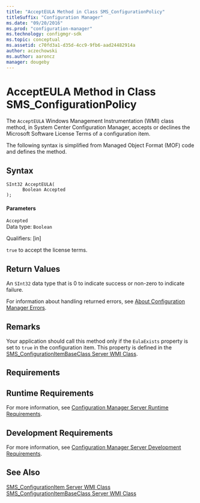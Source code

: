 ```yaml
---
title: "AcceptEULA Method in Class SMS_ConfigurationPolicy"
titleSuffix: "Configuration Manager"
ms.date: "09/20/2016"
ms.prod: "configuration-manager"
ms.technology: configmgr-sdk
ms.topic: conceptual
ms.assetid: c70fd3a1-d35d-4cc9-9fb6-aad24482914a
author: aczechowski
ms.author: aaroncz
manager: dougeby
---
```

# AcceptEULA Method in Class SMS_ConfigurationPolicy
The `AcceptEULA` Windows Management Instrumentation (WMI) class method, in System Center Configuration Manager, accepts or declines the Microsoft Software License Terms of a configuration item.  

 The following syntax is simplified from Managed Object Format (MOF) code and defines the method.  

## Syntax  

```  
SInt32 AcceptEULA(  
      Boolean Accepted  
);  
```  

#### Parameters  
 `Accepted`  
 Data type: `Boolean`  

 Qualifiers: [in]  

 `true` to accept the license terms.  

## Return Values  
 An `SInt32` data type that is 0 to indicate success or non-zero to indicate failure.  

 For information about handling returned errors, see [About Configuration Manager Errors](../../../develop/core/understand/about-configuration-manager-errors.md).  

## Remarks  
 Your application should call this method only if the `EulaExists` property is set to `true` in the configuration item. This property is defined in the [SMS_ConfigurationItemBaseClass Server WMI Class](../../../develop/reference/compliance/sms_configurationitembaseclass-server-wmi-class.md).  

## Requirements  

## Runtime Requirements  
 For more information, see [Configuration Manager Server Runtime Requirements](../../../develop/core/reqs/server-runtime-requirements.md).  

## Development Requirements  
 For more information, see [Configuration Manager Server Development Requirements](../../../develop/core/reqs/server-development-requirements.md).  

## See Also  
 [SMS_ConfigurationItem Server WMI Class](../../../develop/reference/compliance/sms_configurationitem-server-wmi-class.md)   
 [SMS_ConfigurationItemBaseClass Server WMI Class](../../../develop/reference/compliance/sms_configurationitembaseclass-server-wmi-class.md)
